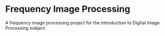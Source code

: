 # Frequency Image Processing

A frequency image processing project for the Introduction to Digital Image Processing subject.
